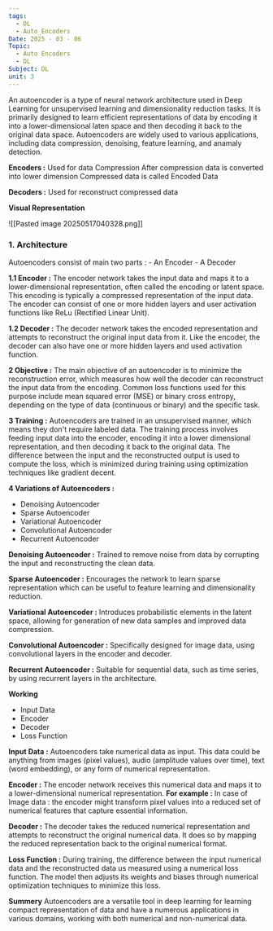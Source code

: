 ```yaml
---
tags:
  - DL
  - Auto_Encoders
Date: 2025 - 03 - 06
Topic:
  - Auto Encoders
  - DL
Subject: DL
unit: 3
---
```

An autoencoder is a type of neural network architecture used in Deep Learning for unsupervised learning and dimensionality reduction tasks. It is primarily designed to learn efficient representations of data by encoding it into a lower-dimensional laten space and then decoding it back to the original data space. Autoencoders are widely used to various applications, including data compression, denoising, feature learning, and anamaly detection.

**Encoders :**
	Used for data Compression
	After compression data is converted into lower dimension
	Compressed data is called Encoded Data

**Decoders :** 
	Used for reconstruct compressed data

**Visual Representation**

![[Pasted image 20250517040328.png]]

### 1. Architecture

Autoencoders consist of main two parts :
	- An Encoder
	- A Decoder

**1.1 Encoder :** 
The encoder network takes the input data and maps it to a lower-dimensional representation, often called the encoding or latent space. This encoding is typically a compressed representation of the input data. The encoder can consist of one or more hidden layers and user activation functions like ReLu (Rectified Linear Unit).

**1.2 Decoder :**
The decoder network takes the encoded representation and attempts to reconstruct the original input data from it. Like the encoder, the decoder can also have one or more hidden layers and used activation function.

**2 Objective :**
The main objective of an autoencoder is to minimize the reconstruction error, which measures how well the decoder can reconstruct the input data from the encoding. Common loss functions used for this purpose include mean squared error (MSE) or binary cross entropy, depending on the type of data (continuous or binary) and the specific task.

**3 Training :**
Autoencoders are trained in an unsupervised manner, which means they don't require labeled data. The training process involves feeding input data into the encoder, encoding it into a lower dimensional representation, and then decoding it back to the original data. The difference between the input and the reconstructed output is used to compute the loss, which is minimized during training using optimization techniques like gradient decent.

**4 Variations of Autoencoders :**
- Denoising Autoencoder
- Sparse Autoencoder
- Variational Autoencoder
- Convolutional Autoencoder
- Recurrent Autoencoder

**Denoising  Autoencoder :**
	Trained to remove noise from data by corrupting the input and reconstructing the clean data.

**Sparse Autoencoder :**
	Encourages the network to learn sparse representation which can be useful to feature learning and dimensionality reduction.

**Variational Autoencoder :**
	Introduces probabilistic elements in the latent space, allowing for generation of new data samples and improved data compression.

**Convolutional Autoencoder :**
	Specifically designed for image data, using convolutional layers in the encoder and decoder.

**Recurrent Autoencoder :**
	Suitable for sequential data, such as time series, by using recurrent layers in the architecture.
	
**Working**
- Input Data
- Encoder
- Decoder
- Loss Function

**Input Data :**
	Autoencoders take numerical data as input. This data could be anything from images (pixel values), audio (amplitude values over time), text (word embedding), or any form of numerical representation.

**Encoder :**
	The encoder network receives this numerical data and maps it to a lower-dimensional numerical representation. 
		**For example :**
			In case of Image data : 
				the encoder might transform pixel values into a reduced set of numerical features that capture essential information.

**Decoder :**
	The decoder takes the reduced numerical representation and attempts to reconstruct the original numerical data. It does so by mapping the reduced representation back to the original numerical format.

**Loss Function :**
	During training, the difference between the input numerical data and the reconstructed data us measured using a numerical loss function. The model then adjusts its weights and biases through numerical optimization techniques to minimize this loss.

**Summery**
	Autoencoders are a versatile tool in deep learning for learning compact representation of data and have a numerous applications in various domains, working with both numerical and non-numerical data.

